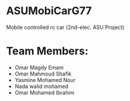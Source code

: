 # ASUMobiCarG77
Mobile controlled rc car (2nd-elec. ASU Project)
# Team Members: 
- Omar Magdy Emam
- Omar Mahmoud Shafik
- Yasmine Mohamed Nour
- Nada walid mohamed
- Omar Mohamed Ibrahim
